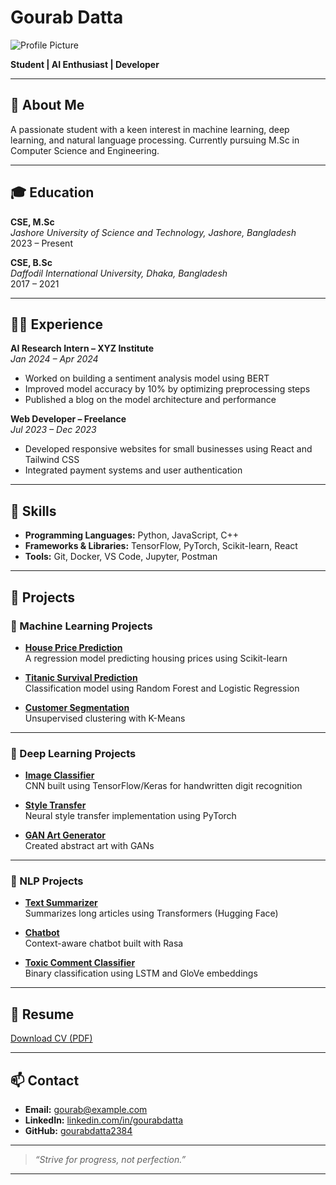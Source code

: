 # Gourab Datta

![Profile Picture](assets/profile.jpg)

**Student | AI Enthusiast | Developer**

---

## 📘 About Me

A passionate student with a keen interest in machine learning, deep learning, and natural language processing. Currently pursuing M.Sc in Computer Science and Engineering.

---

## 🎓 Education

**CSE, M.Sc**  
*Jashore University of Science and Technology, Jashore, Bangladesh*  
2023 – Present

**CSE, B.Sc**  
*Daffodil International University, Dhaka, Bangladesh*  
2017 – 2021

---

## 🧑‍💻 Experience

**AI Research Intern – XYZ Institute**  
*Jan 2024 – Apr 2024*  
- Worked on building a sentiment analysis model using BERT  
- Improved model accuracy by 10% by optimizing preprocessing steps  
- Published a blog on the model architecture and performance

**Web Developer – Freelance**  
*Jul 2023 – Dec 2023*  
- Developed responsive websites for small businesses using React and Tailwind CSS  
- Integrated payment systems and user authentication

---

## 💼 Skills

- **Programming Languages:** Python, JavaScript, C++
- **Frameworks & Libraries:** TensorFlow, PyTorch, Scikit-learn, React
- **Tools:** Git, Docker, VS Code, Jupyter, Postman

---

## 🚀 Projects

### 🧠 Machine Learning Projects

- **[House Price Prediction](https://github.com/yourusername/house-price-prediction)**  
  A regression model predicting housing prices using Scikit-learn

- **[Titanic Survival Prediction](https://github.com/yourusername/titanic-ml)**  
  Classification model using Random Forest and Logistic Regression

- **[Customer Segmentation](https://github.com/yourusername/customer-segmentation)**  
  Unsupervised clustering with K-Means

---

### 🤖 Deep Learning Projects

- **[Image Classifier](https://github.com/yourusername/image-classifier)**  
  CNN built using TensorFlow/Keras for handwritten digit recognition

- **[Style Transfer](https://github.com/yourusername/style-transfer)**  
  Neural style transfer implementation using PyTorch

- **[GAN Art Generator](https://github.com/yourusername/gan-art)**  
  Created abstract art with GANs

---

### 🧾 NLP Projects

- **[Text Summarizer](https://github.com/yourusername/text-summarizer)**  
  Summarizes long articles using Transformers (Hugging Face)

- **[Chatbot](https://github.com/yourusername/chatbot)**  
  Context-aware chatbot built with Rasa

- **[Toxic Comment Classifier](https://github.com/yourusername/toxic-comments)**  
  Binary classification using LSTM and GloVe embeddings

---

## 📄 Resume

[Download CV (PDF)](assets/Gourab_Datta_CV.pdf)

---

## 📫 Contact

- **Email:** gourab@example.com  
- **LinkedIn:** [linkedin.com/in/gourabdatta](https://linkedin.com/in/gourabdatta)  
- **GitHub:** [gourabdatta2384](https://github.com/gourabdatta2384)

---

> _“Strive for progress, not perfection.”_

---

